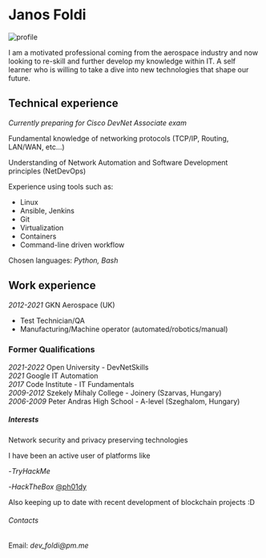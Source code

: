 # Janos Foldi

![profile](https://avatars.githubusercontent.com/u/38335083?s=96&v=4)

I am a motivated professional coming from the aerospace industry and now looking to re-skill and further
develop my knowledge within IT. A self learner who is willing to take a dive into new technologies that
shape our future.

## Technical experience

_Currently preparing for Cisco DevNet Associate exam_

Fundamental knowledge of networking protocols (TCP/IP, Routing, LAN/WAN, etc...)

Understanding of Network Automation and Software Development principles (NetDevOps)

Experience using tools such as:
  - Linux 
  - Ansible, Jenkins
  - Git
  - Virtualization
  - Containers
  - Command-line driven workflow

Chosen languages: _Python, Bash_

## Work experience

_2012-2021_ GKN Aerospace (UK)
  - Test Technician/QA
  - Manufacturing/Machine operator (automated/robotics/manual)

### Former Qualifications

_2021-2022_ Open University - DevNetSkills <br>
_2021_ Google IT Automation <br>
_2017_ Code Institute - IT Fundamentals <br>
_2009-2012_ Szekely Mihaly College - Joinery (Szarvas, Hungary) <br>
_2006-2009_ Peter Andras High School - A-level (Szeghalom, Hungary)

##### Interests

Network security and privacy preserving technologies

I have been an active user of platforms like
  
  -_TryHackMe_ <script src="https://tryhackme.com/badge/377390"></script>


  -_HackTheBox_ [@ph01dy](https://bit.ly/3LA2Ac0)

Also keeping up to date with recent development of blockchain projects :D

###### Contacts

Email: _dev_foldi@pm.me_


